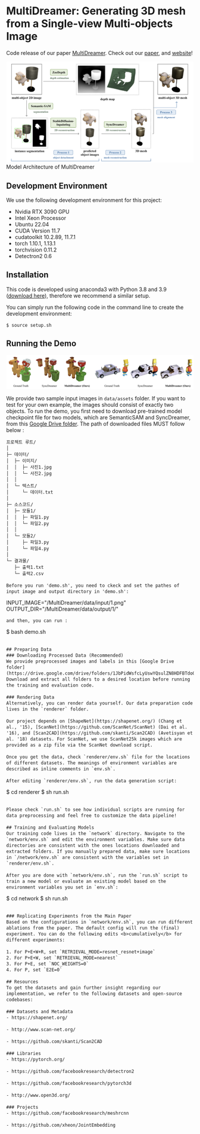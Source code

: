 # MultiDreamer: Generating 3D mesh from a Single-view Multi-objects Image
Code release of our paper [MultiDreamer](https://google.com). Check out our [paper](https://google.com), and [website](https://multidreamer-demo.web.app)!

![](images/pipeline.png)
Model Architecture of MultiDreamer

## Development Environment
We use the following development environment for this project:
- Nvidia RTX 3090 GPU
- Intel Xeon Processor
- Ubuntu 22.04
- CUDA Version 11.7
- cudatoolkit 10.2.89, 11.7.1
- torch 1.10.1, 1.13.1
- torchvision 0.11.2
- Detectron2 0.6

## Installation
This code is developed using anaconda3 with Python 3.8 and 3.9 ([download here](https://repo.anaconda.com/archive/Anaconda3-2021.05-Linux-x86_64.sh)), therefore we recommend a similar setup.

You can simply run the following code in the command line to create the development environment:
```
$ source setup.sh
```


## Running the Demo
![](images/example.png)

We provide two sample input images in `data/assets` folder. If you want to test for your own example, the images should consist of exactly two objects. To run the demo, you first need to download pre-trained model checkpoint file for two models, which are SemanticSAM and SyncDreamer, from this [Google Drive folder](https://drive.google.com/drive/folders/1uHwu3YmJnQm5I3HqxDYCuv_NbvvDndRX). The path of downloaded files MUST follow below : 
```plaintext
프로젝트 루트/
│
├─ 데이터/
│  ├─ 이미지/
│  │  ├─ 사진1.jpg
│  │  └─ 사진2.jpg
│  │
│  └─ 텍스트/
│     └─ 데이터.txt
│
├─ 소스코드/
│  ├─ 모듈1/
│  │  ├─ 파일1.py
│  │  └─ 파일2.py
│  │
│  └─ 모듈2/
│     ├─ 파일3.py
│     └─ 파일4.py
│
└─ 결과물/
   ├─ 출력1.txt
   └─ 출력2.csv

Before you run 'demo.sh', you need to ckeck and set the pathes of input image and output directory in 'demo.sh':
```
INPUT_IMAGE="/MultiDreamer/data/input/1.png"
OUTPUT_DIR="/MultiDreamer/data/output/1/"
```
and then, you can run :
```
$ bash demo.sh
```

## Preparing Data
### Downloading Processed Data (Recommended)
We provide preprocessed images and labels in this [Google Drive folder](https://drive.google.com/drive/folders/1JbPidWsfcLyUswYQsulZN8HDFBTdoQog).  Download and extract all folders to a desired location before running the training and evaluation code.

### Rendering Data
Alternatively, you can render data yourself. Our data preparation code lives in the `renderer` folder.

Our project depends on [ShapeNet](https://shapenet.org/) (Chang et al., '15), [ScanNet](https://github.com/ScanNet/ScanNet) (Dai et al. '16), and [Scan2CAD](https://github.com/skanti/Scan2CAD) (Avetisyan et al. '18) datasets. For ScanNet, we use ScanNet25k images which are provided as a zip file via the ScanNet download script.

Once you get the data, check `renderer/env.sh` file for the locations of different datasets. The meanings of environment variables are described as inline comments in `env.sh`. 

After editing `renderer/env.sh`, run the data generation script:
```
$ cd renderer
$ sh run.sh
```

Please check `run.sh` to see how individual scripts are running for data preprocessing and feel free to customize the data pipeline!

## Training and Evaluating Models
Our training code lives in the `network` directory. Navigate to the `network/env.sh` and edit the environment variables. Make sure data directories are consistent with the ones locations downloaded and extracted folders. If you manually prepared data, make sure locations in `/network/env.sh` are consistent with the variables set in `renderer/env.sh`.

After you are done with `network/env.sh`, run the `run.sh` script to train a new model or evaluate an existing model based on the environment variables you set in `env.sh`:
```
$ cd network
$ sh run.sh
```

### Replicating Experiments from the Main Paper
Based on the configurations in `network/env.sh`, you can run different ablations from the paper. The default config will run the (final) experiment. You can do the following edits <b>cumulatively</b> for different experiments:

1. For P+E+W+R, set `RETRIEVAL_MODE=resnet_resnet+image`
2. For P+E+W, set `RETRIEVAL_MODE=nearest`
3. For P+E, set `NOC_WEIGHTS=0`
4. For P, set `E2E=0`

## Resources
To get the datasets and gain further insight regarding our implementation, we refer to the following datasets and open-source codebases:

### Datasets and Metadata
- https://shapenet.org/

- http://www.scan-net.org/

- https://github.com/skanti/Scan2CAD

### Libraries
- https://pytorch.org/

- https://github.com/facebookresearch/detectron2

- https://github.com/facebookresearch/pytorch3d

- http://www.open3d.org/

### Projects
- https://github.com/facebookresearch/meshrcnn

- https://github.com/xheon/JointEmbedding
